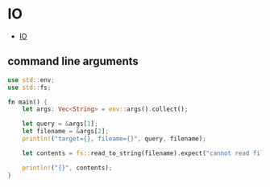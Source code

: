 # IO

- [IO](#io)

## command line arguments

```rs
use std::env;
use std::fs;

fn main() {
    let args: Vec<String> = env::args().collect();

    let query = &args[1];
    let filename = &args[2];
    println!("target={}, fileame={}", query, filename);

    let contents = fs::read_to_string(filename).expect("cannot read file");

    println!("{}", contents);
}
```


